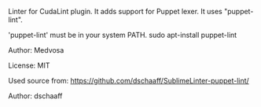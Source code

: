 Linter for CudaLint plugin.
It adds support for Puppet lexer.
It uses "puppet-lint".

'puppet-lint' must be in your system PATH.
sudo apt-install puppet-lint

Author: Medvosa

License: MIT

Used source from: https://github.com/dschaaff/SublimeLinter-puppet-lint/

Author: dschaaff
